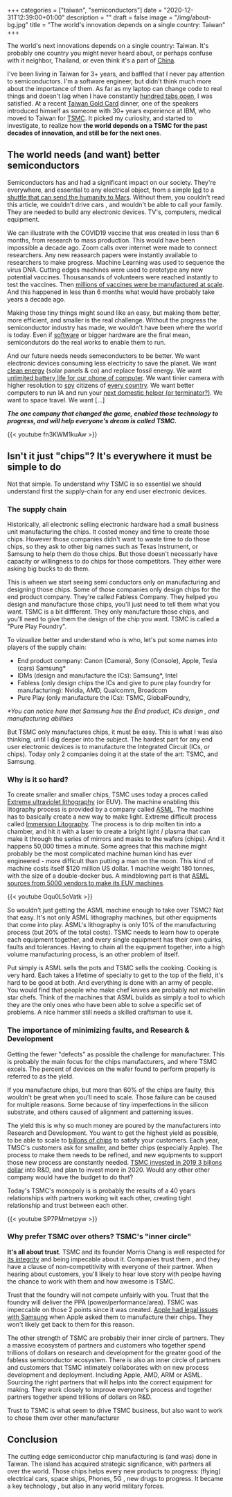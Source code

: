 +++
categories = ["taiwan", "semiconductors"]
date = "2020-12-31T12:39:00+01:00"
description = ""
draft = false
image = "/img/about-bg.jpg"
title = "The world's innovation depends on a single country: Taiwan"
+++

The world's next innovations depends on a single country: Taiwan. It's probably one country you might never heard about, or perhaps confuse with it neighbor, Thailand, or even think it's a part of [China](https://en.wikipedia.org/wiki/Political_status_of_Taiwan). 

I've been living in Taiwan for  3+ years, and baffled that I never pay attention to semiconductors. I'm a software engineer, but didn't think much more about the importance of them. As far as my laptop can change code to real things and doesn't lag when I have constantly [hundred tabs open](/img/tsmc/tabs.jpg), I was satisfied.
At a recent [Taiwan Gold Card](https://taiwangoldcard.com) dinner, one of the speakers introduced himself as someone with 30+ years experience at IBM, who moved to Taiwan for [TSMC](https://en.wikipedia.org/wiki/TSMC). It picked my curiosity, and started to investigate, to realize how **the world depends on a TSMC for the past decades of innovation, and still be for the next ones**.


## The world needs (and want) better semiconductors

Semiconductors has and had a significant impact on our society. They're everywhere, and essential to any electrical object, from a simple [led](https://en.wikipedia.org/wiki/Light-emitting_diode) to a [shuttle that can send the humanity to Mars](https://www.analog.com/en/technical-articles/challenges-for-electronic-circuits-in-space-applications.html#).  Without them, you couldn't read this article, we couldn't drive cars , and wouldn't be able to call your family. They are needed to build any electronic devices. TV's, computers, medical equipment. 

We can illustrate with the COVID19 vaccine that was created in less than 6 months, from research to mass production. This would have been impossible a decade ago. Zoom calls over internet were made to connect researchers. Any new reasearch papers were instantly available to researchers to make progress. Machine Learning was used to sequence the virus DNA. Cutting edges machines were used to prototype any new potential vaccines. Thousansands of volunteers were reached instantly to test the vaccines. Then [millions of vaccines were be manufactured at scale](https://www.labiotech.eu/medical/covid-19-vaccine-manufacture/). And this happened in less than 6 months what would have probably take years a decade ago.

Making those tiny things might sound like an easy, but making them better, more efficient, and smaller is the real challenge. Without the progress the semiconductor industry has made, we wouldn't have been where the world is today.  Even if [software](https://a16z.com/2011/08/20/why-software-is-eating-the-world/) or bigger hardware are the final mean, semicondutors do the real works to enable them to run. 

And our future needs needs semeconductors to be better. We want electronic devices consuming less electricity to save the planet. We want [clean energy](https://repositories.lib.utexas.edu/handle/2152/47379#:~:text=Semiconductors%20play%20a%20key%20role,for%20solar%20electric%20energy%20systems.) (solar panels & co) and replace fossil energy. We want [unlimited battery life for our phone of computer](https://medium.com/pcmag-access/apple-our-new-arm-based-macs-offer-epic-cpu-performance-and-battery-life-3ccda5e1da11). We want tinier camera with higher resolution to [spy](https://en.wikipedia.org/wiki/Mass_surveillance_in_China) citizens of [every country](https://californiaglobe.com/section-2/city-of-san-diego-awarded-ge-mass-surveillance-contract-without-oversight/).  We want better computers to run IA and run your [next domestic helper (or terminator?)](https://youtube.com/watch?v=fn3KWM1kuAw). We want to space travel. We want [...]

_**The one company that changed the game, enabled those technology to progress, and will help everyone's dream is called TSMC.**_


{{< youtube fn3KWM1kuAw >}}


## Isn't it just "chips"? It's everywhere it must be simple to do
Not that simple. To understand why TSMC is so essential we should understand first the supply-chain for any end user electronic devices. 

### The supply chain
Historically, all electronic selling electronic hardware had a small business unit manufacturing the chips. It costed money and time to create those chips. However those companies didn't want to waste time to do those chips, so they ask to other big names such as Texas Instrument, or Samsung to help them do those chips. 
But those doesn't necessarly have capacity or willingness to do chips for those competitors. They either  were asking big bucks to do them. 

This is wheen we start seeing semi conductors only on manufacturing and designing those chips. Some of those companies only design chips for the end product company. They're called Fabless Company. They helped you design and manufacture those chips, you'll just need to tell them what you want. TSMC is a bit diffferent. They only manufacture those chips, and you'll need to give them the design of the chip you want. TSMC is  called a "Pure Play Foundry". 

To vizualize better and understand who is who, let's put some names into players of the supply chain: 
- End product company: Canon (Camera), Sony (Console), Apple, Tesla (cars) Samsung*
- IDMs (design and manufacture the ICs): Samsung*, Intel
- Fabless (only design chips the ICs and give to pure play foundry for manufacturing): Nvidia, AMD, Qualcomm, Broadcom
- Pure Play (only manufacture the ICs): TSMC, GlobalFoundry, 

_*You can notice here that Samsung has the End product, ICs design , and manufacturing abilities_

But TSMC only manufactures chips, it must be easy. This is what I was also thinking, until I dig deeper into the subject.  The hardest part for any end user electronic devices is to manufacture the Integrated Circuit (ICs, or chips). Today only 2 companies doing it at the state of the art: TSMC, and Samsung. 

<!-- ## A quick story of TSMC

The one company enabling this progress of the semiconductor companies on focusing on making them better are the key to improve today's life, and TSMC is certainly the one that helps the world to move forward.  -->

### Why is it so hard?

To create smaller and smaller chips, TSMC uses today a proces called [Extreme ultraviolet lithography](https://en.wikipedia.org/wiki/Extreme_ultraviolet_lithography) (or EUV). The machine enabling this litography process is provided by a company called [ASML](https://www.asml.com/). The machine has to basically create a new way to make light. Extreme difficult process called [Immersion Litography](https://en.wikipedia.org/wiki/Immersion_lithography). The process is to drip molten tin into a chamber, and hit it with a laser to create a bright light / plasma that can make it through the series of mirrors and masks to the wafers (chips). And it happens 50,000 times a minute. Some agrees that this machine might probably be the most complicated machine human kind has ever engineered - more difficult than putting a man on the moon. This kind of machine costs itself $120 million US dollar. 1 machine weight 180 tonnes, with the size of a double-decker bus. A  mindblowing part is that [ASML sources from 5000 vendors to make its EUV machines](https://www.economist.com/business/2020/02/29/how-asml-became-chipmakings-biggest-monopoly).

{{< youtube Gqu0L5oVatk >}}

So wouldn't just getting the ASML machine enough to take over TSMC? Not that easy. It's not only ASML lithography machines, but other equipments that come into play. ASML's lithography is only 10% of the manufacturing process (but 20% of the total costs). TSMC needs to learn how to operate each equipment together, and every single equipment has their own quirks, faults and tolerances. Having to chain all the equipment together, into a high volume manufacturing process, is an other problem of itself.

Put simply is ASML sells the pots and TSMC sells the cooking. Cooking is very hard. Each takes a lifetime of specialty to get to the top of the field, it's hard to be good at both. And everything is done with an army of people. You would find that people who make chef knives are probably not michellin star chefs. Think of the machines that ASML builds as simply a tool to which they are the only ones who have been able to solve a specific set of problems. A nice hammer still needs a skilled craftsman to use it.

### The importance of minimizing faults, and Research & Development

Getting the fewer "defects" as possible the challenge for manufacturer. This is probably the main focus for the chips manufacturers, and where TSMC excels. The percent of devices on the wafer found to perform properly is referred to as the yield.

If you manufacture chips, but more than 60% of the chips are faulty, this wouldn't be great when you'll need to scale. Those failure can be caused for multiple reasons. Some because of tiny imperfections in the silicon substrate, and others caused of alignment and patterning issues.

The yield this is why so much money are poured by the manufacturers into Research and Development. You want to get the highest yield as possible, to be able to scale to [billons of chips](https://www.tsmc.com/english/news-events/blog-article-20200801) to satisfy your customers. Each year,  TMSC's customers ask for smaller, and better chips (especially Apple). The process to make them needs to be refined, and new equipments to support those new process are constantly needed. [TSMC invested in 2019 3 billons dollar](https://www.taiwannews.com.tw/en/news/3954592) into R&D, and plan to invest more in 2020.  Would any other other company would have the budget to do that? 

Today's TSMC's monopoly is is probably the results of a 40 years relationships with partners working wit each other, creating tight relationship and trust between each other. 

{{< youtube SP7PMmetpyw >}}

### Why prefer TSMC over others? TSMC's "inner circle"
**It's all about trust**. TSMC and its founder Morris Chang is well respected for [its integrity](https://www.tsmc.com/english/aboutTSMC/values) and being impecable about it. Companies trust them , and they have a clause of non-competitivity with everyone of their partner. When hearing about customers, you'll likely to hear love story with peolpe having the chance to work with them and how awesome is TSMC. 

Trust that the foundry will not compete unfairly with you. Trust that the foundry will deliver the PPA (power/performance/area). TSMC was impeccable on those 2 points since it was created. [Apple had legal issues with Samsung](https://en.wikipedia.org/wiki/Apple_Inc._v._Samsung_Electronics_Co ) when Apple asked them to manufacture their chips. They won't likely get back to them for this reason.


The other strength of TSMC are probably their inner circle of partners. They a massive ecosystem of partners and customers who together spend trillions of dollars on research and development for the greater good of the fabless semiconductor ecosystem. There is also an inner circle of partners and customers that TSMC intimately collaborates with on new process development and deployment. Including Apple, AMD, ARM or ASML. Sourcing the right partners that will helps into the correct equipment for making. They work closely  to improve everyone's process and together partners together spend trillions of dollars on R&D.

Trust to TSMC is what seem to drive TSMC business, but also want to work to chose them over other manufacturer

<!-- ## Why not just do an other TSMC? 
The most serious competitor today is probably Samsung. As explained, some trust or IP issue might surface since Samsung do not only do chips, but also end products for their users. 

Intel today is losing the race. Competition and research become so hard that some of the leader struggle, and Intel struggling since few years have internal discussion to   outsource chip to TSMC, that have years 

Trillions had already been poured into R&D. The network and partners might would take years (decades) to 

China is trying hard to help its . But this one -->


## Conclusion

The cutting edge semiconductor chip manufacturing is (and was) done in Taiwan. The island has acquired strategic significance, with partners all over the world.  Those chips helps every new products to progress: (flying) electrical cars, space ships, Phones, 5G , new drugs to progress. It became a key technology , but also in any world military forces.  

<!-- ### Cost of creating an other TSMC


Morris Chang had the idea to create a new model, where all those companie would , and they'll only focus . Pretty simple isn't it? Wrong. 
It might have been simple, but the more you want, the more research you'll need to invest. In human ressource.

Here a Mckinsey report 


Apple knows how hard it is to create. It is simpler for them to let, and focusing on products people want. iPhones, macbook, and cars ;) . They gave to build a new plant in the south only to build the. Who else could do that? 

Trust between vendors and TSMC: https://www.youtube.com/watch?v=wEh3ZgbvBrE

TSMC : never compete with our customers
Because trust ans integrity. they don't do product, they enable other companies tondo products


Make their partner better and better

To compare, Apple invested 9B to build a fab for APple produt, while the biggest raised . 

TSMC make better progress with less risks. progress are .
They work closely with all their partner to make sure progress are made. 
All those parameter compound over time, and result in better performance, better technlogy 


For its 7nm processor, they've announced 1b chips made https://www.tsmc.com/english/news-events/blog-article-20200801

Apple also want that innovation, and ready to pay more to TSMC for them to innovate and do more reasearch. They don't mind pouring 
from R&D to 2 years to chip 1B chips is amazing. and no one can compete today. 


mckinsey reasearch , barriere to entry: 
 
Apple already booked https://wccftech.com/apple-secured-80-tsmc-5nm-production-capacity-2021/


China's most advanced semiconductor is 4 year behind TSMC https://www.eetimes.com/smic-advanced-process-technologies-and-govt-funding/


It is not because you have a recipe that your food will be great.
You'll need a good recipe, some great ustensile, and someone who can put it together to make it work.


## Geopolicatcal status quo
Cold war between China 
China is now . but don't have access to the best chips to create new products
It settled with an other company, but 

https://thediplomat.com/2020/12/taiwan-chips-and-geopolitics-part-1/


## So why don't we derisk it?
Europe is edging with this new
USA tried to edge in the past but failed
Barrier to entry:
McKinsey report -->
